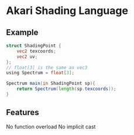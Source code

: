 # Akari Shading Language

## Example

```glsl
struct ShadingPoint {
    vec2 texcoords;
    vec2 uv;
};
// float[3] is the same as vec3
using Spectrum = float[3];

Spectrum main(in ShadingPoint sp){
    return Spectrum(length(sp.texcoords));
}

```

## Features
No function overload
No implicit cast